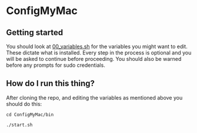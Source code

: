 # ConfigMyMac

## Getting started
You should look at [00_variables.sh](/MyMac/00_variables.sh) for the variables you might want to edit.  These dictate what is installed. Every step in the process is optional and you will be asked to continue before proceeding. You should also be warned before any prompts for sudo credentials. 

## How do I run this thing? 
After cloning the repo, and editing the variables as mentioned above you should do this: 

`cd ConfigMyMac/bin`

`./start.sh `
